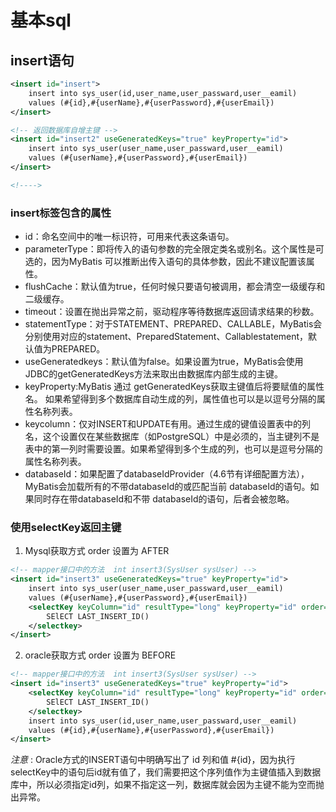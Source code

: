 # 基本sql

## insert语句

```xml
<insert id="insert">
    insert into sys_user(id,user_name,user_passward,user__eamil)
    values (#{id},#{userName},#{userPassword},#{userEmail})
</insert>

<!-- 返回数据库自增主键 -->
<insert id="insert2" useGeneratedKeys="true" keyProperty="id">
    insert into sys_user(user_name,user_passward,user__eamil)
    values (#{userName},#{userPassword},#{userEmail})
</insert>

<!---->

```

### insert标签包含的属性

- id：命名空间中的唯一标识符，可用来代表这条语句。
- parameterType：即将传入的语句参数的完全限定类名或别名。这个属性是可选的，因为MyBatis 可以推断出传入语句的具体参数，因此不建议配置该属性。
- flushCache：默认值为true，任何时候只要语句被调用，都会清空一级缓存和二级缓存。
- timeout：设置在抛出异常之前，驱动程序等待数据库返回请求结果的秒数。
- statementType：对于STATEMENT、PREPARED、CALLABLE，MyBatis会分别使用对应的statement、PreparedStatement、Callablestatement，默认值为PREPARED。
- useGeneratedkeys：默认值为false。如果设置为true，MyBatis会使用JDBC的getGeneratedKeys方法来取出由数据库内部生成的主键。
- keyProperty:MyBatis 通过 getGeneratedKeys获取主键值后将要赋值的属性名。
如果希望得到多个数据库自动生成的列，属性值也可以是以逗号分隔的属性名称列表。
- keycolumn：仅对INSERT和UPDATE有用。通过生成的键值设置表中的列名，这个设置仅在某些数据库（如PostgreSQL）中是必须的，当主键列不是表中的第一列时需要设置。如果希望得到多个生成的列，也可以是逗号分隔的属性名称列表。
- databaseId：如果配置了databaseIdProvider（4.6节有详细配置方法），MyBatis会加载所有的不带databaseId的或匹配当前 databaseId的语句。如果同时存在带databaseId和不带 databaseId的语句，后者会被忽略。

### 使用selectKey返回主键

1. Mysql获取方式 order 设置为 AFTER

```xml
<!-- mapper接口中的方法  int insert3(SysUser sysUser) -->
<insert id="insert3" useGeneratedKeys="true" keyProperty="id">
    insert into sys_user(user_name,user_passward,user__eamil)
    values (#{userName},#{userPassword},#{userEmail})
    <selectKey keyColumn="id" resultType="long" keyProperty="id" order="AFTER">
        SElECT LAST_INSERT_ID()
    </selectkey>
</insert>
```

2. oracle获取方式 order 设置为 BEFORE

```xml
<!-- mapper接口中的方法  int insert3(SysUser sysUser) -->
<insert id="insert3" useGeneratedKeys="true" keyProperty="id">
    <selectKey keyColumn="id" resultType="long" keyProperty="id" order="BEFORE">
        SElECT LAST_INSERT_ID()
    </selectkey>
    insert into sys_user(id,user_name,user_passward,user__eamil)
    values (#{id},#{userName},#{userPassword},#{userEmail})
</insert>
```

*注意* : Oracle方式的INSERT语句中明确写出了 id 列和值 #{id}，因为执行selectKey中的语句后id就有值了，我们需要把这个序列值作为主键值插入到数据库中，所以必须指定id列，如果不指定这一列，数据库就会因为主键不能为空而抛出异常。
